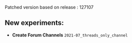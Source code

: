 Patched version based on release : 127107

## New experiments:
- **Create Forum Channels** `2021-07_threads_only_channel`

